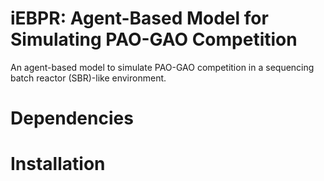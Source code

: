 # iEBPR: Agent-Based Model for Simulating PAO-GAO Competition

An agent-based model to simulate PAO-GAO competition in a sequencing batch
reactor (SBR)-like environment.

# Dependencies


# Installation
